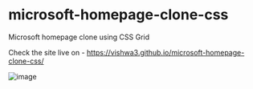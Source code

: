 # microsoft-homepage-clone-css
Microsoft homepage clone using CSS Grid

Check the site live on - https://vishwa3.github.io/microsoft-homepage-clone-css/

![image](https://github.com/vishwa3/microsoft-homepage-clone-css/assets/51976976/390e3abc-22e0-403a-8bf7-328e00737f74)

